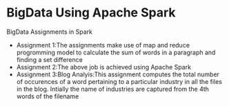 # BigData Using Apache Spark
BigData Assignments in Spark
* Assignment 1:The assignments make use of map and reduce progromming model to calculate the sum of words in a paragraph and finding a set difference
* Assignment 2:The above job is achieved using Apache Spark
* Assignment 3:Blog Analyis:This assignment computes the total number of occurences of a word pertaining to a particular industry in all the files in the blog. Intially the name of industries are captured from the 4th words of the filename
